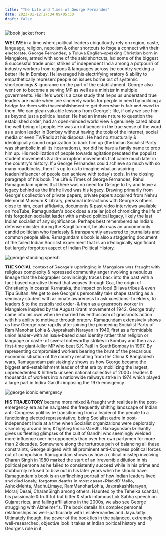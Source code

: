 ```yaml
---
title: "The Life and Times of George Fernandes"
date: 2023-01-12T17:34:09+05:30
draft: false
---
```


![book jacket front](/george_book_jacket_front.png "book cover jacket. all copyrights rest with the author")

__WE LIVE__ in a time where political leaders ubiquitously rely on region, caste, language, religion, nepotism & other shortcuts to forge a connect with their electorate. George Fernandes, a Tuluva English-speaking Christian born in Mangalore, armed with none of the said shortcuts, led some of the biggest & successful trade union strikes of independent India among a potpourri of industry workers from regions & languages across the country seeking a better life in Bombay. He leveraged his electrifying oratory & ability to empathetically represent people on issues borne out of systemic shortcomings & ignorance on the part of the establishment. George also went on to become a serving MP as well as a minister in multiple governments. His life's work is a case study that helps us understand true leaders are made when one sincerely works for people in need by building a bridge for them with the establishment to get them what is fair and owed to them. We can glean valuable lessons from George's life, if only we see him as beyond just a political leader. He had an innate nature to question the established order, had an open-minded world view & genuinely cared about the well-being of people. He was an influencer in the true sense of the word as a union leader in Bombay without having the tools of the internet, social media or even TV/Radio at his disposal. He had no structurally & ideologically sound organization to back him up (the Indian Socialist Party was shambolic in all its incarnations), nor did he have a family name to prop him up. His mobilization of people towards agitation predated the populist student movements & anti-corruption movements that came much later in the country's history. If a George Fernandes could achieve so much with so many roadblocks, then it's up to us to imagine what an aspiring leader/influencer of people can achieve with today's tools. In the closing paragraph of his book The Life & Times of George Fernandes, Rahul Ramagundam opines that there was no need for George to try and leave a legacy behind as the life he lived was his legacy. Drawing primarily from George's collection of private papers, private papers acquired from Nehru Memorial Museum & Library, personal interactions with George & others close to him, court affidavits, documents & past video interviews available on YouTube, Ramagundam's book does a stellar job of chronicling the life of this forgotten socialist leader with a mixed political legacy, likely the last Indian socialist of any significance. Perhaps best remembered as India's defense minister during the Kargil turmoil, he also was an uncommonly candid politician who fearlessly & transparently answered to journalists and common people alike. Ramagundam's book is also a staggering document of the failed Indian Socialist experiment that is an ideologically significant but largely forgotten aspect of Indian Political History.

![george standing speech](/george_standing_speech.jpeg "George as a union leader in Bombay. all copyrights rest with the author")

__THE SOCIAL__ context of George's upbringing in Mangalore was fraught with religious complexity & repressed community anger involving a nebulous lineage that the biographer convincingly traces back into the past with a fact-based narrative thread that weaves through Goa, the origin of Christianity in coastal Karnataka, the impact on local Billava tribes & even Tipu Sultan. We get to see George's personality take shape starting as a seminary student with an innate awareness to ask questions - to elders, to leaders & to the established order - & then as a grassroots worker in Mangalore inspired by the August Kranti movement of 1942. George truly came into his own when he married his enthusiasm of grassroots action with his ability to motivate through oratory. Ramagundam extensively shows us how George rose rapidly after joining the pioneering Socialist Party of Ram Manohar Lohia & Jayprakash Narayan in 1949, first as a formidable union leader - with an issue-based class identity rather than religion or language or caste - of several noteworthy strikes in Bombay and then as a first-time giant-killer MP who beat S.K.Patil in South Bombay in 1967. By representing compromised workers bearing the brunt of the precarious economic situation of the country resulting from the China & Bangladesh wars, Ramagundam painstakingly shows us how George became the biggest anti-establishment leader of that era by mobilizing the largest, unprecedented & hitherto unseen national collective of 2000+ leaders & thousands of workers into a nationwide railways strike in 1974 which played a large part in Indira Gandhi imposing the 1975 emergency

![george iconic emergency](/george_iconic_fist_in_the_air.jpeg "George as a prisoner of the emergency. all copyrights rest with the author")

__HIS TRAJECTORY__ became more mixed & fraught with realities in the post-emergency era as he navigated the frequently shifting landscape of Indian anti-Congress politics by transitioning from a leader of the people to a functioning elected representative; being Socialist cadre in post-independent India at a time when Socialist organizations were deplorably crumbling around him; & fighting Indira Gandhi. Ramagundam brilliantly gives us fleeting glimpses of the cult of Gandhi who seemingly wielded more influence over her opponents than over her own partymen for more than 2 decades. Somewhere along the torturous path of balancing all these constraints, George aligned with all prominent anti-Congress political forces out of compulsion. Ramagundam shows us how a critical misstep involving Charan Singh in 1980 marked the start of an irreversible dilution in his political persona as he failed to consistently succeed while in his prime and stubbornly refused to bow out in his later years when he should have. Ramagundam's book is an unflinching portrait of how Indian leaders lived and died lonely, forgotten deaths in most cases - PlacidD'Mello, AshokMehta, MadhuLimaye, RamManoharLohia, JayprakashNarayan, MorarjiDesai, CharanSingh among others. Haunted by the Tehelka scandal, his passionate & truthful, but bitter & stark infamous Lok Sabha speech on Gujarat riots, and failing affiliations in the 2000s, we also see George struggling with Alzheimer's. The book details his complex personal relationships as well - particularly with LeilaFernandes and JayaJaitly. Ultimately though, the power of the book lies in the balanced, extremely well-researched, objective look it takes at Indian political history and George's role in it